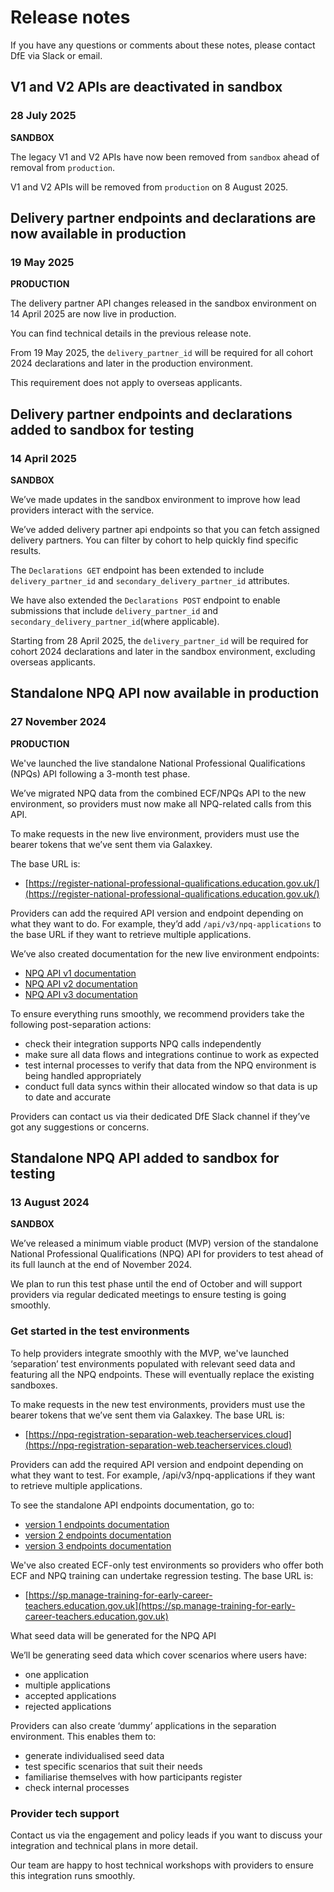 # Release notes

If you have any questions or comments about these notes, please contact DfE via Slack or email.

## V1 and V2 APIs are deactivated in sandbox
### 28 July 2025

<strong class="govuk-tag govuk-tag--yellow">SANDBOX</strong>

The legacy V1 and V2 APIs have now been removed from `sandbox` ahead of removal from `production`.

V1 and V2 APIs will be removed from `production` on 8 August 2025. 


## Delivery partner endpoints and declarations are now available in production
### 19 May 2025
<strong class="govuk-tag govuk-tag--green">PRODUCTION</strong>

The delivery partner API changes released in the sandbox environment on 14 April 2025 are now live in production.

You can find technical details in the previous release note.

From 19 May 2025, the `delivery_partner_id` will be required for all cohort 2024 declarations and later in the production environment.

This requirement does not apply to overseas applicants.


## Delivery partner endpoints and declarations added to sandbox for testing
### 14 April 2025

<strong class="govuk-tag govuk-tag--yellow">SANDBOX</strong>

We’ve made updates in the sandbox environment to improve how lead providers interact with the service.

We’ve added delivery partner api endpoints so that you can fetch assigned delivery partners. You can filter by cohort to help quickly find specific results.

The `Declarations GET` endpoint has been extended to include `delivery_partner_id` and `secondary_delivery_partner_id` attributes.

We have also extended the `Declarations POST` endpoint to enable submissions that include `delivery_partner_id` and `secondary_delivery_partner_id`(where applicable).

Starting from 28 April 2025, the `delivery_partner_id` will be required for cohort 2024 declarations and later in the sandbox environment, excluding overseas applicants.


## Standalone NPQ API now available in production
### 27 November 2024
<strong class="govuk-tag govuk-tag--green">PRODUCTION</strong>

We've launched the live standalone National Professional Qualifications (NPQs) API following a 3-month test phase.

We’ve migrated NPQ data from the combined ECF/NPQs API to the new environment, so providers must now make all NPQ-related calls from this API.

To make requests in the new live environment, providers must use the bearer tokens that we’ve sent them via Galaxkey.

The base URL is:

- [https://register-national-professional-qualifications.education.gov.uk/](https://register-national-professional-qualifications.education.gov.uk/)

Providers can add the required API version and endpoint depending on what they want to do. For example, they’d add `/api/v3/npq-applications` to the base URL if they want to retrieve multiple applications.

We’ve also created documentation for the new live environment endpoints:

- [NPQ API v1 documentation](https://register-national-professional-qualifications.education.gov.uk/api/docs/v1)
- [NPQ API v2 documentation](https://register-national-professional-qualifications.education.gov.uk/api/docs/v2)
- [NPQ API v3 documentation](https://register-national-professional-qualifications.education.gov.uk/api/docs/v3)

To ensure everything runs smoothly, we recommend providers take the following post-separation actions:

- check their integration supports NPQ calls independently
- make sure all data flows and integrations continue to work as expected
- test internal processes to verify that data from the NPQ environment is being handled appropriately
- conduct full data syncs within their allocated window so that data is up to date and accurate

Providers can contact us via their dedicated DfE Slack channel if they’ve got any suggestions or concerns.

## Standalone NPQ API added to sandbox for testing 
### 13 August 2024
<strong class="govuk-tag govuk-tag--yellow">SANDBOX</strong>

We’ve released a minimum viable product (MVP) version of the standalone National Professional Qualifications (NPQ) API for providers to test ahead of its full launch at the end of November 2024. 

We plan to run this test phase until the end of October and will support providers via regular dedicated meetings to ensure testing is going smoothly.

### Get started in the test environments

To help providers integrate smoothly with the MVP, we've launched ‘separation’ test environments populated with relevant seed data and featuring all the NPQ endpoints. These will eventually replace the existing sandboxes.

To make requests in the new test environments, providers must use the bearer tokens that we’ve sent them via Galaxkey. The base URL is:

- [https://npq-registration-separation-web.teacherservices.cloud](https://npq-registration-separation-web.teacherservices.cloud)

Providers can add the required API version and endpoint depending on what they want to test. For example, /api/v3/npq-applications if they want to retrieve multiple applications.

To see the standalone API endpoints documentation, go to:

- [version 1 endpoints documentation](/api/docs/v1)
- [version 2 endpoints documentation](/api/docs/v2)
- [version 3 endpoints documentation](/api/docs/v3)

We've also created ECF-only test environments so providers who offer both ECF and NPQ training can undertake regression testing. The base URL is:

- [https://sp.manage-training-for-early-career-teachers.education.gov.uk](https://sp.manage-training-for-early-career-teachers.education.gov.uk)

What seed data will be generated for the NPQ API

We’ll be generating seed data which cover scenarios where users have:

- one application
- multiple applications
- accepted applications
- rejected applications

Providers can also create ‘dummy’ applications in the separation environment. This enables them to:

- generate individualised seed data
- test specific scenarios that suit their needs
- familiarise themselves with how participants register
- check internal processes

### Provider tech support

Contact us via the engagement and policy leads if you want to discuss your integration and technical plans in more detail.

Our team are happy to host technical workshops with providers to ensure this integration runs smoothly.
